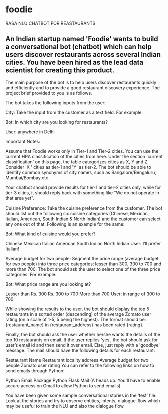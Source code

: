 # foodie
 RASA NLU CHATBOT FOR REASTAURANTS
 
## An Indian startup named 'Foodie' wants to build a conversational bot (chatbot) which can help users discover restaurants across several Indian cities. You have been hired as the lead data scientist for creating this product.

 The main purpose of the bot is to help users discover restaurants quickly and efficiently and to provide a good restaurant discovery experience. The project brief provided to you is as follows.

 The bot takes the following inputs from the user:

City: Take the input from the customer as a text field. For example:

Bot: In which city are you looking for restaurants?

User: anywhere in Delhi

 

 

 

Important Notes: 

Assume that Foodie works only in Tier-1 and Tier-2 cities. You can use the current HRA classification of the cities from here. Under the section 'current classification' on this page, the table categorizes cities as X, Y and Z. Consider 'X ' cities as tier-1 and 'Y' as tier-2. 
The bot should be able to identify common synonyms of city names, such as Bangalore/Bengaluru, Mumbai/Bombay etc.
 

Your chatbot should provide results for tier-1 and tier-2 cities only, while for tier-3 cities, it should reply back with something like "We do not operate in that area yet".

 

Cuisine Preference: Take the cuisine preference from the customer. The bot should list out the following six cuisine categories (Chinese, Mexican, Italian, American, South Indian & North Indian) and the customer can select any one out of that. Following is an example for the same:

Bot: What kind of cuisine would you prefer?

Chinese
Mexican
Italian
American
South Indian
North Indian
User: I’ll prefer Italian!

 

 

 

 

 

 

 

 

 

 

 

 

Average budget for two people: Segment the price range (average budget for two people) into three price categories: lesser than 300, 300 to 700 and more than 700. The bot should ask the user to select one of the three price categories. For example:

Bot: What price range are you looking at?

Lesser than Rs. 300
Rs. 300 to 700
More than 700
User: in range of 300 to 700

 

 

 

 

 

 

 

 

While showing the results to the user, the bot should display the top 5 restaurants in a sorted order (descending) of the average Zomato user rating (on a scale of 1-5, 5 being the highest). The format should be: {restaurant_name} in {restaurant_address} has been rated {rating}.


Finally, the bot should ask the user whether he/she wants the details of the top 10 restaurants on email. If the user replies 'yes', the bot should ask for user’s email id and then send it over email. Else, just reply with a 'goodbye' message. The mail should have the following details for each restaurant:

Restaurant Name
Restaurant locality address
Average budget for two people
Zomato user rating
You can refer to the following links on how to send emails through Python:

Python Email Package
Python Flask Mail
(A heads up: You'll have to enable secure access on Gmail to allow Python to send emails).

 

You have been given some sample conversational stories in the ‘test’ file. Look at the stories and try to observe entities, intents, dialogue-flow which may be useful to train the NLU and also the dialogue flow.
